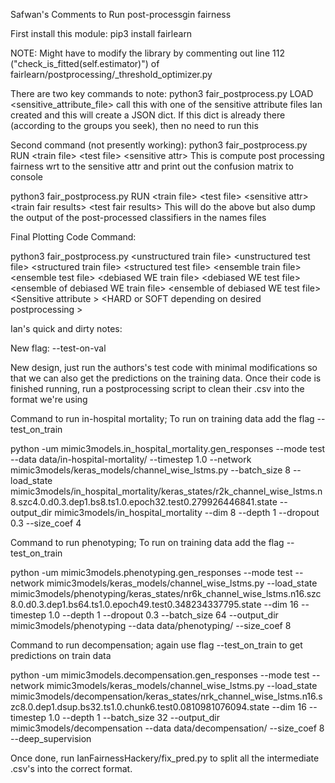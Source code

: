 Safwan's Comments to Run post-processgin fairness

First install this module: pip3 install fairlearn

NOTE: Might have to modify the library by commenting out line 112 ("check_is_fitted(self.estimator)") of fairlearn/postprocessing/_threshold_optimizer.py

There are two key commands to note:
python3 fair\_postprocess.py LOAD \<sensitive\_attribute\_file\> 
call this with one of the sensitive attribute files Ian created and this will create a JSON dict. If this dict is already there (according to the groups you seek), then no need to run this

Second command (not presently working):
python3 fair\_postprocess.py RUN \<train file\> \<test file\> \<sensitive attr\> 
This is compute post processing fairness wrt to the sensitive attr and print out the confusion matrix to console

python3 fair\_postprocess.py RUN \<train file\> \<test file\> \<sensitive attr\> \<train fair results\> \<test fair results\>
This will do the above but also dump the output of the post-processed classifiers in the names files

Final Plotting Code Command:

python3 fair\_postprocess.py \<unstructured train file\> \<unstructured test file\> 
\<structured train file\> \<structured test file\>
\<ensemble train file\> \<ensemble test file\>
\<debiased WE train file\> \<debiased WE test file\>
\<ensemble of debiased WE train file\> \<ensemble of debiased WE test file\>
\<Sensitive attribute \>
\<HARD or SOFT depending on desired postprocessing \>

Ian's quick and dirty notes:

New flag: --test-on-val

New design, just run the authors's test code with minimal modifications so that we can also get the predictions on the training data.
Once their code is finished running, run a postprocessing script to clean their .csv into the format we're using

Command to run in-hospital mortality; To run on training data add the flag --test_on_train

python -um mimic3models.in_hospital_mortality.gen_responses --mode test --data data/in-hospital-mortality/ --timestep 1.0  --network mimic3models/keras_models/channel_wise_lstms.py  --batch_size 8 --load_state mimic3models/in_hospital_mortality/keras_states/r2k_channel_wise_lstms.n8.szc4.0.d0.3.dep1.bs8.ts1.0.epoch32.test0.279926446841.state  --output_dir mimic3models/in_hospital_mortality --dim 8  --depth 1 --dropout 0.3 --size_coef 4



Command to run phenotyping; To run on training data add the flag --test_on_train

python -um mimic3models.phenotyping.gen_responses --mode test --network mimic3models/keras_models/channel_wise_lstms.py --load_state mimic3models/phenotyping/keras_states/nr6k_channel_wise_lstms.n16.szc8.0.d0.3.dep1.bs64.ts1.0.epoch49.test0.348234337795.state --dim 16 --timestep 1.0 --depth 1 --dropout 0.3 --batch_size 64 --output_dir mimic3models/phenotyping --data data/phenotyping/ --size_coef 8



Command to run decompensation; again use flag --test_on_train to get predictions on train data

python -um mimic3models.decompensation.gen_responses --mode test --network mimic3models/keras_models/channel_wise_lstms.py --load_state mimic3models/decompensation/keras_states/nrk_channel_wise_lstms.n16.szc8.0.dep1.dsup.bs32.ts1.0.chunk6.test0.0810981076094.state --dim 16 --timestep 1.0 --depth 1 --batch_size 32 --output_dir mimic3models/decompensation --data data/decompensation/ --size_coef 8 --deep_supervision



Once done, run IanFairnessHackery/fix_pred.py to split all the intermediate .csv's into the correct format.
